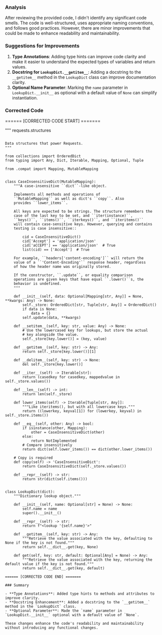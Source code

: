 ### Analysis

After reviewing the provided code, I didn't identify any significant code smells. The code is well-structured, uses appropriate naming conventions, and follows good practices. However, there are minor improvements that could be made to enhance readability and maintainability.

### Suggestions for Improvements

1. **Type Annotations**: Adding type hints can improve code clarity and make it easier to understand the expected types of variables and return values.
2. **Docstring for `LookupDict.__getitem__`**: Adding a docstring to the `__getitem__` method in the `LookupDict` class can improve documentation clarity.
3. **Optional Name Parameter**: Marking the `name` parameter in `LookupDict.__init__` as optional with a default value of `None` can simplify instantiation.

### Corrected Code

====== [CORRECTED CODE START] =======

"""
requests.structures
~~~~~~~~~~~~~~~~~~~

Data structures that power Requests.
"""

from collections import OrderedDict
from typing import Any, Dict, Iterable, Mapping, Optional, Tuple

from .compat import Mapping, MutableMapping


class CaseInsensitiveDict(MutableMapping):
    """A case-insensitive ``dict``-like object.

    Implements all methods and operations of
    ``MutableMapping`` as well as dict's ``copy``. Also
    provides ``lower_items``.

    All keys are expected to be strings. The structure remembers the
    case of the last key to be set, and ``iter(instance)``,
    ``keys()``, ``items()``, ``iterkeys()``, and ``iteritems()``
    will contain case-sensitive keys. However, querying and contains
    testing is case insensitive::

        cid = CaseInsensitiveDict()
        cid['Accept'] = 'application/json'
        cid['aCCEPT'] == 'application/json'  # True
        list(cid) == ['Accept']  # True

    For example, ``headers['content-encoding']`` will return the
    value of a ``'Content-Encoding'`` response header, regardless
    of how the header name was originally stored.

    If the constructor, ``.update``, or equality comparison
    operations are given keys that have equal ``.lower()``s, the
    behavior is undefined.
    """

    def __init__(self, data: Optional[Mapping[str, Any]] = None, **kwargs: Any) -> None:
        self._store: OrderedDict[str, Tuple[str, Any]] = OrderedDict()
        if data is None:
            data = {}
        self.update(data, **kwargs)

    def __setitem__(self, key: str, value: Any) -> None:
        # Use the lowercased key for lookups, but store the actual
        # key alongside the value.
        self._store[key.lower()] = (key, value)

    def __getitem__(self, key: str) -> Any:
        return self._store[key.lower()][1]

    def __delitem__(self, key: str) -> None:
        del self._store[key.lower()]

    def __iter__(self) -> Iterable[str]:
        return (casedkey for casedkey, mappedvalue in self._store.values())

    def __len__(self) -> int:
        return len(self._store)

    def lower_items(self) -> Iterable[Tuple[str, Any]]:
        """Like iteritems(), but with all lowercase keys."""
        return ((lowerkey, keyval[1]) for (lowerkey, keyval) in self._store.items())

    def __eq__(self, other: Any) -> bool:
        if isinstance(other, Mapping):
            other = CaseInsensitiveDict(other)
        else:
            return NotImplemented
        # Compare insensitively
        return dict(self.lower_items()) == dict(other.lower_items())

    # Copy is required
    def copy(self) -> 'CaseInsensitiveDict':
        return CaseInsensitiveDict(self._store.values())

    def __repr__(self) -> str:
        return str(dict(self.items()))


class LookupDict(dict):
    """Dictionary lookup object."""

    def __init__(self, name: Optional[str] = None) -> None:
        self.name = name
        super().__init__()

    def __repr__(self) -> str:
        return f"<lookup '{self.name}'>"

    def __getitem__(self, key: str) -> Any:
        """Retrieve the value associated with the key, defaulting to None if the key is not found."""
        return self.__dict__.get(key, None)

    def get(self, key: str, default: Optional[Any] = None) -> Any:
        """Retrieve the value associated with the key, returning the default value if the key is not found."""
        return self.__dict__.get(key, default)

====== [CORRECTED CODE END] =======

### Summary

- **Type Annotations**: Added type hints to methods and attributes to improve clarity.
- **Docstring Enhancement**: Added a docstring to the `__getitem__` method in the `LookupDict` class.
- **Optional Parameter**: Made the `name` parameter in `LookupDict.__init__` optional with a default value of `None`.

These changes enhance the code's readability and maintainability without introducing any functional changes.